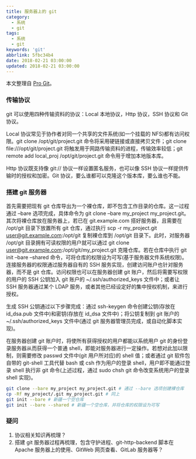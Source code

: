 ```yaml
---
title: 服务器上的 git
category:
  - 系统
  - git
tags:
  - 系统
  - git
keywords: 'git'
abbrlink: 5fbc34b4
date: 2018-02-21 03:00:00
updated: 2018-02-21 03:00:00
---
```


本文整理自 [Pro Git](https://git-scm.com/book/zh/v2)。

### 传输协议

git 可以使用四种传输资料的协议：Local 本地协议，Http 协议，SSH 协议和 Git 协议。

Local 协议常见于协作者对同一个共享的文件系统(如一个挂载的 NFS)都有访问权限。git clone /opt/git/project.git 命令将采用硬链接或直接拷贝文件；git clone file:///opt/git/project.git 将触发用于网路传输资料的进程，传输效率较低；git remote add local_proj /opt/git/project.git 命令用于增加本地版本库。

Http 协议既支持像 git:// 协议一样设置匿名服务，也可以像 SSH 协议一样提供传输时的授权和加密。Git 协议，要么谁都可以克隆这个版本库，要么谁也不能。

### 搭建 git 服务器

首先需要把现有 git 仓库导出为一个裸仓库，即不包含工作目录的仓库。这一过程通过 –bare 选项完成，具体命令为 git clone –bare my_project my_project.git。其次将裸仓库放在服务器上，若已在 git.example.com 搭好服务器，且需要在 /opt/git 目录下放置所有 git 仓库，通过执行 scp -r my_project.git user@git.example.com:/opt/git 复制裸仓库到 /opt/git 目录下。此时，对服务器 /opt/git 目录拥有可读权限的用户就可以通过 git clone user@git.example.com:/opt/git/my_project.git 克隆仓库。若在仓库中执行 git init –bare –shared 命令，可将仓库的权限设为可写(基于服务器文件系统权限)。连接服务器的权限通过服务器自有的 SSH 服务实现，创建访问账户也针对服务器，而不是 git 仓库。访问权限也可以在服务器创建 git 账户，然后将需要写权限的用户的 SSH 公钥加入 git 账户的 ~/.ssh/authorized_keys 文件中；或者让 SSH 服务器通过某个 LDAP 服务，或者其他已经设定好的集中授权机制，来进行授权。

生成 SSH 公钥通过以下步骤完成：通过 ssh-keygen 命令创建公钥(存放在 id_dsa.pub 文件中)和密钥(存放在 id_dsa 文件中)；将公钥复制到 git 账户的 ~/.ssh/authorized_keys 文件中(通过 git 服务器管理员完成，或自动化脚本实现)。

在服务器创建 git 账户时，将使所有获得授权的用户都能以系统用户 git 的身份登录服务器从而获得一个普通 shell，即能对服务器进行一定操作。若想对此加以限制，则需要修改 passwd 文件中(git 用户所对应)的 shell 值；或者通过 git 软件包自带的 git-shell 工具代替 bash 或 csh 作为用户的登录 shell，用户即不能通过登录 shell 执行非 git 命令(上述过程，通过 sudo chsh git 命令改变系统用户的登录 shell 实现)。

```bash
git clone --bare my_project my_project.git # 通过 --bare 选项创建裸仓库
cp -Rf my_project/.git my_project.git # 同上
git init --bare # 新疆一个空仓库
git init --bare --shared # 新疆一个空仓库，并将仓库的权限设为可写
```

### 疑问

1. 协议相关知识再梳理？
2. 搭建 git 服务器过程再梳理，包含守护进程、git-http-backend 脚本在Apache 服务器上的使用、GitWeb 网页查看、GitLab 服务器等？